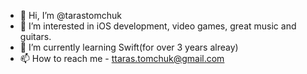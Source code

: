 - 👋 Hi, I’m @tarastomchuk
- 👀 I’m interested in iOS development, video games, great music and guitars.
- 🌱 I’m currently learning Swift(for over 3 years alreay)
- 📫 How to reach me - ttaras.tomchuk@gmail.com
